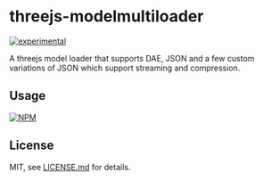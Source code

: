 # threejs-modelmultiloader

[![experimental](http://badges.github.io/stability-badges/dist/experimental.svg)](http://github.com/badges/stability-badges)

A threejs model loader that supports DAE, JSON and a few custom variations of JSON which support streaming and compression.

## Usage

[![NPM](https://nodei.co/npm/threejs-modelmultiloader.png)](https://nodei.co/npm/threejs-modelmultiloader/)

## License

MIT, see [LICENSE.md](http://github.com/bunnybones1/threejs-modelmultiloader/blob/master/LICENSE.md) for details.
